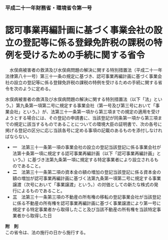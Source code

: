 ### 平成二十一年財務省・環境省令第一号  
# 認可事業再編計画に基づく事業会社の設立の登記等に係る登録免許税の課税の特例を受けるための手続に関する省令  
　水俣病被害者の救済及び水俣病問題の解決に関する特別措置法（平成二十一年法律第八十一号）第三十一条の規定に基づき、認可事業再編計画に基づく事業会社の設立の登記等に係る登録免許税の課税の特例を受けるための手続に関する省令を次のように定める。  
  
水俣病被害者の救済及び水俣病問題の解決に関する特別措置法（以下「法」という。）第九条第一項第二号に規定する事業会社（第一号及び第三号において「事業会社」という。）が、法第三十一条第一項から第三項までの規定の適用を受けようとする場合には、その登記の申請書に、当該登記が同条第一項から第三項までの規定に該当するものであることについての環境大臣の証明書で、次の各号に掲げる登記の区分に応じ当該各号に定める事項の記載のあるものを添付しなければならない。  
* **一**　法第三十一条第一項の事業会社の設立の登記当該登記に係る事業会社が法第十条第一項に規定する認可事業再編計画（以下「認可事業再編計画」という。）に基づき法第九条第一項に規定する特定事業者により設立されるものであること。  
* **二**　法第三十一条第二項の資本金の額の増加の登記当該登記に係る資本金の額の増加が認可事業再編計画に基づく法第九条第一項第二号に規定する事業譲渡（次号において「事業譲渡」という。）の対価としての新たな株式の発行によるものであること。  
* **三**　法第三十一条第三項の不動産の所有権の移転の登記事業会社が当該登記に係る不動産の所有権を認可事業再編計画に基づく事業譲渡により第一号に規定する特定事業者から取得したこと及び当該不動産の所有権を当該特定事業者から取得した日  
  
**附　則**  
この省令は、法の施行の日から施行する。  
  
